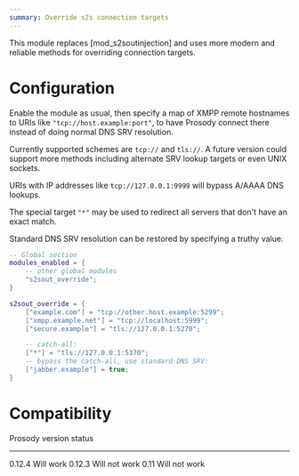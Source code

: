 ```yaml
---
summary: Override s2s connection targets
---
```


This module replaces [mod_s2soutinjection] and uses more modern and
reliable methods for overriding connection targets.

# Configuration

Enable the module as usual, then specify a map of XMPP remote hostnames
to URIs like `"tcp://host.example:port"`, to have Prosody connect there
instead of doing normal DNS SRV resolution.

Currently supported schemes are `tcp://` and `tls://`.  A future version
could support more methods including alternate SRV lookup targets or
even UNIX sockets.

URIs with IP addresses like `tcp://127.0.0.1:9999` will bypass A/AAAA
DNS lookups.

The special target `"*"` may be used to redirect all servers that don't have
an exact match.

Standard DNS SRV resolution can be restored by specifying a truthy value.

```lua
-- Global section
modules_enabled = {
    -- other global modules
    "s2sout_override";
}

s2sout_override = {
    ["example.com"] = "tcp://other.host.example:5299";
    ["xmpp.example.net"] = "tcp://localhost:5999";
    ["secure.example"] = "tls://127.0.0.1:5270";

    -- catch-all:
    ["*"] = "tls://127.0.0.1:5370";
    -- bypass the catch-all, use standard DNS SRV:
    ["jabber.example"] = true;
}
```

# Compatibility

Prosody version   status
---------------   ----------
0.12.4            Will work
0.12.3            Will not work
0.11              Will not work
